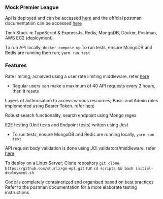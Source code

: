 ### Mock Premier League 
Api is deployed and can be accessed [here](http://16.171.112.106:4500/) and the official postman documentation can be accessed [here](https://documenter.getpostman.com/view/30539584/2s9YRGxUEm)

Tech Stack => TypeScript & ExpressJs, Redis, MongoDB, Docker, Postman, AWS EC2 (deployment)

To run API locally; `docker compose up`
To run tests, ensure MongoDB and Redis are running then run; `yarn run test`

### Features 
Rate limiting, achieved using a user rate limiting middleware. refer [here](https://github.com/shurlz/gm-epl/blob/master/src/middlewares/ratelimit/ratelimiter.ts)
  * Regular users can make a maximum of 40 API requests every 2 hours, then it resets

Layers of authorisation to access various resources; Basic and Admin roles implemented using Bearer Token. refer [here](https://github.com/shurlz/gm-epl/blob/master/src/middlewares/auth/verifyToken.ts)

Robust search functionality, search endpoint using Mongo regex

E2E testing (Unit tests and Endpoint tests) written using Jest
  * To run tests, ensure MongoDB and Redis are running locally, `yarn run test`

API request body validation is done using JOI validators/middleware. refer [here](https://github.com/shurlz/gm-epl/tree/master/src/middlewares/validators)

To deploy on a Linux Server; Clone repository `git clone https://github.com/shurlz/gm-epl.git` run `cd scripts && bash initial-deployment.sh`

Code is completely containerized and organised based on best practices
Refer to the postman documentation for a more elaborate testing instructions 
